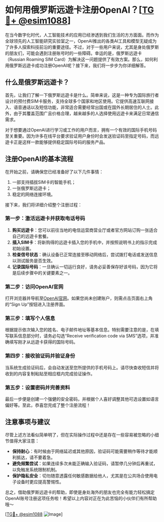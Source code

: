 # 如何用俄罗斯远遊卡注册OpenAI？[[TG💪+ @esim1088](https://t.me/s/esim1088)]

在当今数字化时代，人工智能技术的应用已经渗透到我们生活的方方面面。而作为全球领先的人工智能研究实验室之一，OpenAI推出的各类AI工具和模型无疑成为了许多人探索科技前沿的重要途径。不过，对于一些用户来说，尤其是身处俄罗斯的朋友们，可能会遇到注册账号时的一些障碍。幸运的是，俄罗斯远遊卡（Russian Roaming SIM Card）为解决这一问题提供了有效方案。那么，如何利用俄罗斯远遊卡成功注册OpenAI呢？接下来，我们将一步步为你详细解答。

## 什么是俄罗斯远遊卡？

首先，让我们了解一下俄罗斯远遊卡是什么。简单来说，这是一种专为国际旅行者设计的预付费SIM卡服务，支持全球多个国家和地区使用。它提供高速互联网接入、语音通话以及短信功能，非常适合需要经常出国或在国外长期居住的人士。此外，由于其覆盖范围广且价格合理，越来越多的人选择使用远遊卡来满足日常通信需求。

对于想要通过OpenAI进行学习或工作的用户而言，拥有一个有效的国际手机号码至关重要。因为许多在线平台要求验证用户身份时会发送验证码至指定号码，而远遊卡正是这样一款能够提供稳定国际号码的服务产品。

## 注册OpenAI的基本流程

在开始之前，请确保您已经准备好了以下几件事情：
1. 一部支持插拔SIM卡的智能手机；
2. 一张俄罗斯远遊卡；
3. 稳定的网络连接环境。

接下来，我们将详细介绍整个注册过程：

### 第一步：激活远遊卡并获取电话号码

1. **购买远遊卡**：您可以前往当地的电信运营商营业厅或者官方网站订购一张适合自己的远遊卡套餐。
2. **插入SIM卡**：将新购得的远遊卡插入您的手机中，并按照说明书上的指示完成初始设置。
3. **检查信号状态**：确认设备已正常连接至移动网络后，尝试拨打电话或发送信息以测试服务是否生效。
4. **记录国际号码**：一旦确认一切运行良好，请务必妥善保存好该号码，因为它将是后续步骤中的关键要素之一。

### 第二步：访问OpenAI官网

打开浏览器并导航至[OpenAI官网](https://openai.com/)。如果您尚未创建账户，则需点击页面右上角的“Sign Up”按钮进入注册界面。

### 第三步：填写个人信息

根据提示依次输入您的姓名、电子邮件地址等基本信息。特别需要注意的是，在填写联系信息部分时，请务必勾选“Receive verification code via SMS”选项，并准确填写刚才从远遊卡获得的国际号码。

### 第四步：接收验证码并验证身份

当系统生成验证码后，会自动发送至您所提供的手机号码上。请尽快查收短信并将收到的内容复制粘贴至相应框内完成验证操作。

### 第五步：设置密码并完善资料

最后一步便是创建一个强健的安全密码，并根据个人喜好调整其他可选设置如语言偏好等。至此，恭喜您完成了整个注册流程！

## 注意事项与建议

尽管上述方法看似简单明了，但在实际操作过程中还是存在一些容易被忽略的小细节值得大家注意：

- **保持耐心**：有时候由于网络延迟或其他原因，验证码可能需要稍作等待才能顺利抵达，请不要着急。
- **避免频繁尝试**：如果连续多次未能正确输入验证码，请暂停几分钟后再重试，以免触发系统限制机制。
- **保护隐私安全**：切勿随意透露任何敏感数据给他人，尤其是在公共场合使用电子设备时更应提高警惕性。

总之，借助俄罗斯远遊卡的帮助，即使是身处海外的朋友也完全有能力轻松搞定OpenAI账号注册这项任务啦！希望以上内容对正在为此苦恼的小伙伴们有所帮助哦～

[[TG💪+ @esim1088](https://t.me/s/esim1088) ![Image](https://i.postimg.cc/4NQfJmqS/Snipaste-2025-05-13-00-14-12.png)]
